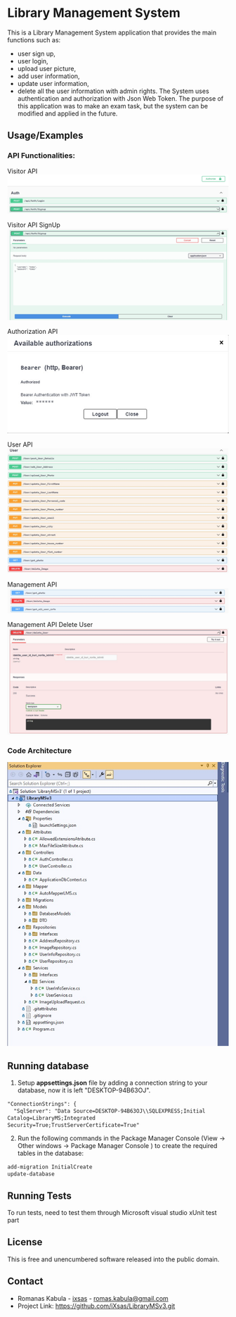 # Library Management System

This is a Library Management System application that provides the main functions such as:
* user sign up, 
* user login, 
* upload user picture,
* add user information, 
* update user information, 
* delete all the user information with admin rights.
The System uses authentication and authorization with Json Web Token. 
The purpose of this application was to make an exam task, but the system can be modified and applied in the future.

## Usage/Examples
### API Functionalities:

Visitor API
![VisitorApi](https://github.com/iXsas/LibraryMSv3/blob/master/LoginIrSignup.jpg?raw=true)

Visitor API SignUp
![VisitorApiSignup](https://github.com/iXsas/LibraryMSv3/blob/master/SignupLaukas.jpg?raw=true)

Authorization API<br>
![Authorize]( https://github.com/iXsas/LibraryMSv3/blob/master/AuthorizationEndpoint.jpg?raw=true)

User API
![UserAPI](https://github.com/iXsas/LibraryMSv3/blob/master/User_endpoints.jpg?raw=true)

Management API
![ManagementAPI](https://github.com/iXsas/LibraryMSv3/blob/master/management_endpoints.jpg?raw=true)

Management API Delete User
![ManagementApiDeleteUser](https://github.com/iXsas/LibraryMSv3/blob/master/User_delete_endpoints.jpg?raw=true)

### Code Architecture
![Code Architecture](https://github.com/iXsas/LibraryMSv3/blob/master/Project_view.jpg?raw=true)

## Running database
1. Setup <b>appsettings.json</b> file by adding a connection string to your database, now it is left "DESKTOP-94B63OJ".
  ```raw
 "ConnectionStrings": {
    "SqlServer": "Data Source=DESKTOP-94B63OJ\\SQLEXPRESS;Initial Catalog=LibraryMS;Integrated Security=True;TrustServerCertificate=True"
  ```
2. Run the following commands in the Package Manager Console (View -> Other windows -> Package Manager Console ) to create the required tables in the database:
  
  ```dotnet
add-migration InitialCreate
update-database
  ```

## Running Tests
To run tests, need to test them through Microsoft visual studio xUnit test part

## License
This is free and unencumbered software released into the public domain.

## Contact
- Romanas Kabula - [ixsas](https://github.com/ixsas) - romas.kabula@gmail.com
- Project Link: https://github.com/iXsas/LibraryMSv3.git

